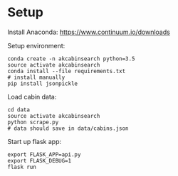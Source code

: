 
Setup
===


Install Anaconda: https://www.continuum.io/downloads

Setup environment:
```
conda create -n akcabinsearch python=3.5
source activate akcabinsearch
conda install --file requirements.txt
# install manually
pip install jsonpickle
```

Load cabin data:
```
cd data
source activate akcabinsearch
python scrape.py
# data should save in data/cabins.json
```

Start up flask app:
```
export FLASK_APP=api.py
export FLASK_DEBUG=1
flask run
```

